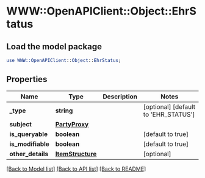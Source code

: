 # WWW::OpenAPIClient::Object::EhrStatus

## Load the model package
```perl
use WWW::OpenAPIClient::Object::EhrStatus;
```

## Properties
Name | Type | Description | Notes
------------ | ------------- | ------------- | -------------
**_type** | **string** |  | [optional] [default to &#39;EHR_STATUS&#39;]
**subject** | [**PartyProxy**](PartyProxy.md) |  | 
**is_queryable** | **boolean** |  | [default to true]
**is_modifiable** | **boolean** |  | [default to true]
**other_details** | [**ItemStructure**](ItemStructure.md) |  | [optional] 

[[Back to Model list]](../README.md#documentation-for-models) [[Back to API list]](../README.md#documentation-for-api-endpoints) [[Back to README]](../README.md)



